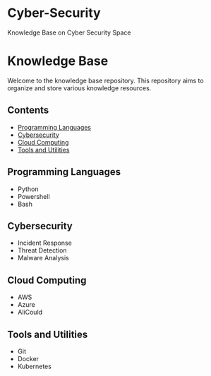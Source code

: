 # Cyber-Security
Knowledge Base on Cyber Security Space

# Knowledge Base

Welcome to the knowledge base repository. This repository aims to organize and store various knowledge resources.

## Contents

- [Programming Languages](#programming-languages)
- [Cybersecurity](#cybersecurity)
- [Cloud Computing](#cloud-computing)
- [Tools and Utilities](#tools-and-utilities)

## Programming Languages

- Python
- Powershell
- Bash

## Cybersecurity

- Incident Response
- Threat Detection
- Malware Analysis

## Cloud Computing

- AWS
- Azure
- AliCould

## Tools and Utilities

- Git
- Docker
- Kubernetes
